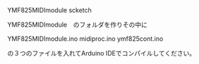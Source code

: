 YMF825MIDImodule scketch

YMF825MIDImodule　のフォルダを作りその中に

YMF825MIDImodule.ino
midiproc.ino
ymf825cont.ino

の３つのファイルを入れてArduino IDEでコンパイルしてください。

